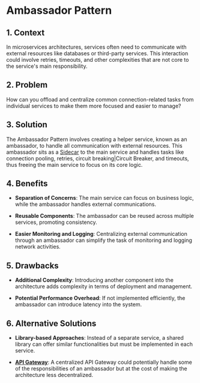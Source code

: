 # Ambassador Pattern


## 1. Context

In microservices architectures, services often need to communicate with external resources like databases or third-party services. This interaction could involve retries, timeouts, and other complexities that are not core to the service's main responsibility.


## 2. Problem

How can you offload and centralize common connection-related tasks from individual services to make them more focused and easier to manage?


## 3. Solution

The Ambassador Pattern involves creating a helper service, known as an ambassador, to handle all communication with external resources. This ambassador sits as a [Sidecar](./Sidecar.md) to the main service and handles tasks like connection pooling, retries, circuit breaking|Circuit Breaker, and timeouts, thus freeing the main service to focus on its core logic.


## 4. Benefits

- **Separation of Concerns**: The main service can focus on business logic, while the ambassador handles external communications.

- **Reusable Components**: The ambassador can be reused across multiple services, promoting consistency.

- **Easier Monitoring and Logging**: Centralizing external communication through an ambassador can simplify the task of monitoring and logging network activities.


## 5. Drawbacks

- **Additional Complexity**: Introducing another component into the architecture adds complexity in terms of deployment and management.

- **Potential Performance Overhead**: If not implemented efficiently, the ambassador can introduce latency into the system.


## 6. Alternative Solutions

- **Library-based Approaches**: Instead of a separate service, a shared library can offer similar functionalities but must be implemented in each service.

- **[API Gateway](./API%20Gateway.md)**: A centralized API Gateway could potentially handle some of the responsibilities of an ambassador but at the cost of making the architecture less decentralized.

